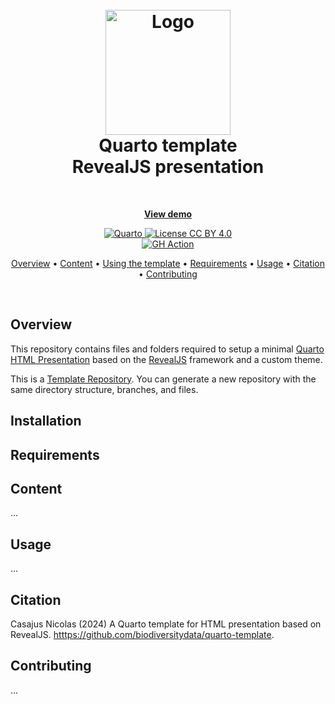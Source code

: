 <h1 align="center">
  <br>
  <img src="images/logo-title-slides.png" alt="Logo" width="200">
  <br>
  Quarto template<br/>
  RevealJS presentation<br>
</h1>

<br>

<p align="center">
  <a href="https://biodiversitydata.github.io/quarto-template" target="_blank"><b>View demo</b></a>
</p>

<p align="center">
  <a href="https://quarto.org/">
    <img src="https://img.shields.io/badge/Made%20with-Quarto-blue.svg" alt="Quarto">
  </a>
  <a href="https://choosealicense.com/licenses/cc-by-4.0/">
    <img src="https://img.shields.io/badge/License-CC%20BY%204.0-green.svg" alt="License CC BY 4.0">
  </a>
  <br/>
  <a href="https://github.com/biodiversitydata/quarto-template/actions/workflows/pages/pages-build-deployment">
    <img src="https://github.com/biodiversitydata/quarto-template/actions/workflows/pages/pages-build-deployment/badge.svg" alt="GH Action">
  </a>
</p>

<p align="center">
  <a href="#overview">Overview</a> •
  <a href="#content">Content</a> •
  <a href="#using-the-template">Using the template</a> •
  <a href="#requirements">Requirements</a> •
  <a href="#usage">Usage</a> •
  <a href="#citation">Citation</a> •
  <a href="#contributing">Contributing</a>
</p>

<br/>


## Overview

This repository contains files and folders required to setup a minimal [Quarto HTML Presentation](https://quarto.org/docs/presentations/) based on the [RevealJS](https://quarto.org/docs/presentations/revealjs/) framework and a custom theme.

This is a [Template Repository](https://docs.github.com/en/repositories/creating-and-managing-repositories/creating-a-template-repository). You can generate a new repository with the same directory structure, branches, and files.



## Installation


## Requirements


## Content

...


## Usage

...


## Citation

Casajus Nicolas (2024) A Quarto template for HTML presentation based on RevealJS. <htttps://github.com/biodiversitydata/quarto-template>.


## Contributing

...
